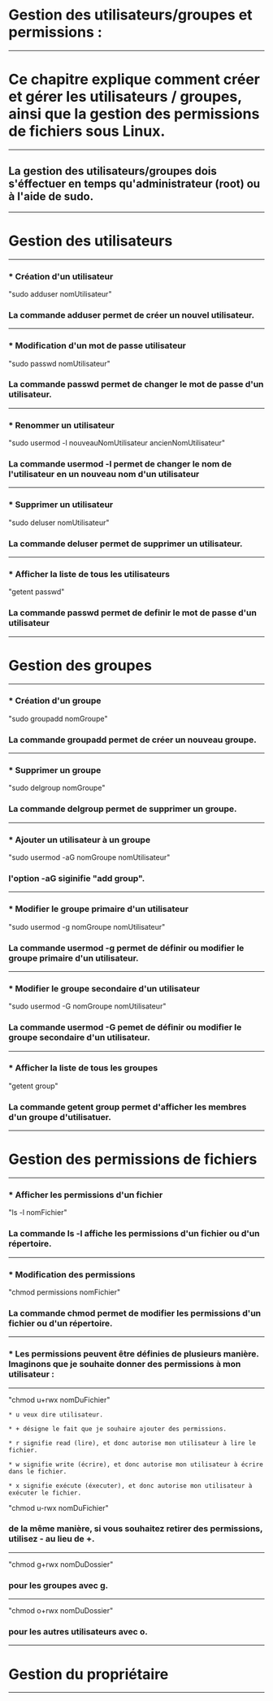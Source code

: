 # **Gestion des utilisateurs/groupes et permissions :**
---

# **Ce chapitre explique comment créer et gérer les utilisateurs / groupes, ainsi que la gestion des permissions de fichiers sous Linux.**
---

## **La gestion des utilisateurs/groupes dois s'éffectuer en temps qu'administrateur (root) ou à l'aide de sudo.**
---


# **Gestion des utilisateurs**
---


### * Création d'un utilisateur


"sudo adduser nomUtilisateur"


### **La commande adduser permet de créer un nouvel utilisateur.**
---


### * Modification d'un mot de passe utilisateur


"sudo passwd nomUtilisateur"


### **La commande passwd permet de changer le mot de passe d'un utilisateur.**
---


### * Renommer un utilisateur


"sudo usermod -l nouveauNomUtilisateur ancienNomUtilisateur"


### **La commande usermod -l permet de changer le nom de l'utilisateur en un nouveau nom d'un utilisateur**
---


### * Supprimer un utilisateur


"sudo deluser nomUtilisateur"


### **La commande deluser permet de supprimer un utilisateur.**
---


### * Afficher la liste de tous les utilisateurs


"getent passwd"


### **La commande passwd permet de definir le mot de passe d'un utilisateur**
---


# **Gestion des groupes**
---


### * Création d'un groupe


"sudo groupadd nomGroupe"


### **La commande groupadd permet de créer un nouveau groupe.**
---


### * Supprimer un groupe


"sudo delgroup nomGroupe"


### **La commande delgroup permet de supprimer un groupe.**
---


### * Ajouter un utilisateur à un groupe


"sudo usermod -aG nomGroupe nomUtilisateur"


### **l'option -aG siginifie "add group".**
---


### * Modifier le groupe primaire d'un utilisateur


"sudo usermod -g nomGroupe nomUtilisateur"


### **La commande usermod -g permet de définir ou modifier le groupe primaire d'un utilisateur.**
---


### * Modifier le groupe secondaire d'un utilisateur


"sudo usermod -G nomGroupe nomUtilisateur"


### **La commande usermod -G pemet de définir ou modifier le groupe secondaire d'un utilisateur.**
---


### * Afficher la liste de tous les groupes


"getent group"


### **La commande getent group permet d'afficher les membres d'un groupe d'utilisatuer.**
---


# **Gestion des permissions de fichiers**
---


### * Afficher les permissions d'un fichier


"ls -l nomFichier"


### **La commande ls -l affiche les permissions d'un fichier ou d'un répertoire.**
---


### * Modification des permissions


"chmod permissions nomFichier"


### **La commande chmod permet de modifier les permissions d'un fichier ou d'un répertoire.**
---


### * Les permissions peuvent être définies de plusieurs manière. Imaginons que je souhaite donner des permissions à mon utilisateur :
---


"chmod u+rwx nomDuFichier"


    * u veux dire utilisateur.

    * + désigne le fait que je souhaire ajouter des permissions.

    * r signifie read (lire), et donc autorise mon utilisateur à lire le fichier.

    * w signifie write (écrire), et donc autorise mon utilisateur à écrire dans le fichier.

    * x signifie exécute (éxecuter), et donc autorise mon utilisateur à exécuter le fichier.


"chmod u-rwx nomDuFichier"


### **de la même manière, si vous souhaitez retirer des permissions, utilisez - au lieu de +.**
---


"chmod g+rwx nomDuDossier"


### **pour les groupes avec g.**
---


"chmod o+rwx nomDuDossier"


### **pour les autres utilisateurs avec o.**
---


# **Gestion du propriétaire**
---